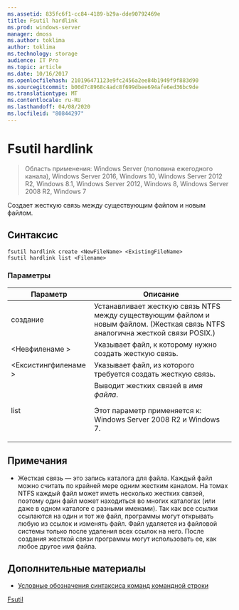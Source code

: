 ```yaml
---
ms.assetid: 835fc6f1-cc84-4189-b29a-dde90792469e
title: Fsutil hardlink
ms.prod: windows-server
manager: dmoss
ms.author: toklima
author: toklima
ms.technology: storage
audience: IT Pro
ms.topic: article
ms.date: 10/16/2017
ms.openlocfilehash: 210196471123e9fc2456a2ee84b1949f9f883d90
ms.sourcegitcommit: b00d7c8968c4adc8f699dbee694afe6ed36bc9de
ms.translationtype: MT
ms.contentlocale: ru-RU
ms.lasthandoff: 04/08/2020
ms.locfileid: "80844297"
---
```

# <a name="fsutil-hardlink"></a>Fsutil hardlink
>Область применения: Windows Server (половина ежегодного канала), Windows Server 2016, Windows 10, Windows Server 2012 R2, Windows 8.1, Windows Server 2012, Windows 8, Windows Server 2008 R2, Windows 7

Создает жесткую связь между существующим файлом и новым файлом.

## <a name="syntax"></a>Синтаксис

```
fsutil hardlink create <NewFileName> <ExistingFileName>
fsutil hardlink list <Filename>
```

### <a name="parameters"></a>Параметры

|Параметр|Описание|
|-------------|---------------|
|создание|Устанавливает жесткую связь NTFS между существующим файлом и новым файлом. (Жесткая связь NTFS аналогична жесткой связи POSIX.)|
|\<Невфиленаме >|Указывает файл, к которому нужно создать жесткую связь.|
|\<Ексистингфиленаме >|Указывает файл, из которого требуется создать жесткую связь.|
|list|Выводит жестких связей в *имя файла*.<p>Этот параметр применяется к: Windows Server 2008 R2 и Windows 7.|

## <a name="remarks"></a>Примечания

-   Жесткая связь — это запись каталога для файла. Каждый файл можно считать по крайней мере одним жестким каналом. На томах NTFS каждый файл может иметь несколько жестких связей, поэтому один файл может находиться во многих каталогах (или даже в одном каталоге с разными именами). Так как все ссылки ссылаются на один и тот же файл, программы могут открывать любую из ссылок и изменять файл. Файл удаляется из файловой системы только после удаления всех ссылок на него. После создания жесткой связи программы могут использовать ее, как любое другое имя файла.

## <a name="additional-references"></a>Дополнительные материалы
- [Условные обозначения синтаксиса команд командной строки](command-line-syntax-key.md)

[Fsutil](Fsutil.md)


